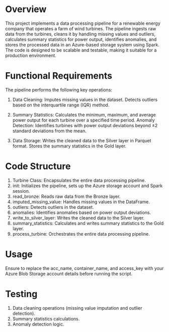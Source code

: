 # Overview
This project implements a data processing pipeline for a renewable energy company that operates a farm of wind turbines. The pipeline ingests raw data from the turbines, cleans it by handling missing values and outliers, calculates summary statistics for power output, identifies anomalies, and stores the processed data in an Azure-based storage system using Spark. The code is designed to be scalable and testable, making it suitable for a production environment.

# Functional Requirements
The pipeline performs the following key operations:
1. Data Cleaning:
Imputes missing values in the dataset.
Detects outliers based on the interquartile range (IQR) method.

2. Summary Statistics:
Calculates the minimum, maximum, and average power output for each turbine over a specified time period.
Anomaly Detection:
Identifies turbines with power output deviations beyond ±2 standard deviations from the mean.

3. Data Storage:
Writes the cleaned data to the Silver layer in Parquet format.
Stores the summary statistics in the Gold layer.

# Code Structure
1. Turbine Class: Encapsulates the entire data processing pipeline.
2. init: Initializes the pipeline, sets up the Azure storage account and Spark session.
3. read_bronze: Reads raw data from the Bronze layer.
4. imputed_missing_value: Handles missing values in the DataFrame.
5. outliers: Detects outliers in the dataset.
6. anomalies: Identifies anomalies based on power output deviations.
7. write_to_silver_layer: Writes the cleaned data to the Silver layer.
8. summary_statistics: Calculates and writes summary statistics to the Gold layer.
9. process_turbine: Orchestrates the entire data processing pipeline.

# Usage
Ensure to replace the acc_name, container_name, and access_key with your Azure Blob Storage account details before running the script.

# Testing
1. Data cleaning operations (missing value imputation and outlier detection).
2. Summary statistics calculations.
3. Anomaly detection logic.

